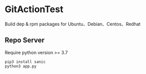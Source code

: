 # GitActionTest

Build dep & rpm packages for Ubuntu、Debian、Centos、Redhat


## Repo Server

Require python version >= 3.7

```
pip3 install sanic
python3 app.py
```
